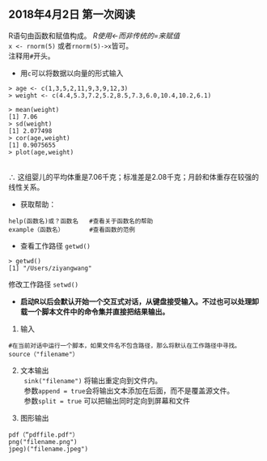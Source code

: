2018年4月2日 第一次阅读
--------------------

R语句由函数和赋值构成。 *R使用<-而非传统的=来赋值*
<br>`x <- rnorm(5)` 或者`rnorm(5)->x`皆可。
<br>注释用`#`开头。

* 用`c`可以将数据以向量的形式输入

```
> age <- c(1,3,5,2,11,9,3,9,12,3)
> weight <- c(4.4,5.3,7.2,5.2,8.5,7.3,6.0,10.4,10.2,6.1)

> mean(weight)
[1] 7.06
> sd(weight)
[1] 2.077498
> cor(age,weight)
[1] 0.9075655
> plot(age,weight)
```
<br> ∴ 这组婴儿的平均体重是7.06千克；标准差是2.08千克；月龄和体重存在较强的线性关系。

* 获取帮助：
```
help(函数名)或？函数名   #查看关于函数名的帮助
example（函数名）       #查看函数的范例
```

* 查看工作路径
`getwd()`
```
> getwd()
[1] "/Users/ziyangwang"
```
  修改工作路径
  `setwd()`

* **启动R以后会默认开始一个交互式对话，从键盘接受输入。不过也可以处理卸载一个脚本文件中的命令集并直接把结果输出。**	

1. 输入
```
#在当前对话中运行一个脚本，如果文件名不包含路径，那么将默认在工作路径中寻找。
source（"filename"）
```

2. 文本输出
<br>&ensp;`sink("filename")` 	将输出重定向到文件内。
<br>&ensp;参数`append = true`会将输出文本添加在后面，而不是覆盖源文件。
<br>&ensp;参数`split = true` 可以把输出同时定向到屏幕和文件

3. 图形输出
```
pdf（“pdffile.pdf"）
png("filename.png")
jpeg)("filename.jpeg")
```
